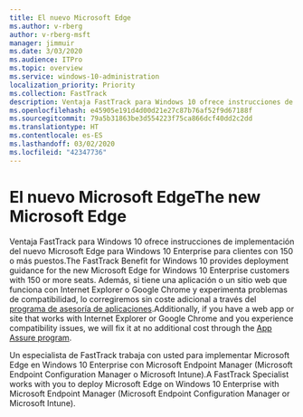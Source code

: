 ```yaml
---
title: El nuevo Microsoft Edge
ms.author: v-rberg
author: v-rberg-msft
manager: jimmuir
ms.date: 3/03/2020
ms.audience: ITPro
ms.topic: overview
ms.service: windows-10-administration
localization_priority: Priority
ms.collection: FastTrack
description: Ventaja FastTrack para Windows 10 ofrece instrucciones de implementación del nuevo Microsoft Edge para Windows 10 Enterprise para clientes con 150 o más puestos.
ms.openlocfilehash: e45905e191d4d00d21e27c87b76af52f9d67188f
ms.sourcegitcommit: 79a5b31863be3d554223f75ca866dcf40dd2c2dd
ms.translationtype: HT
ms.contentlocale: es-ES
ms.lasthandoff: 03/02/2020
ms.locfileid: "42347736"
---
```

# <a name="the-new-microsoft-edge"></a><span data-ttu-id="d3a49-103">El nuevo Microsoft Edge</span><span class="sxs-lookup"><span data-stu-id="d3a49-103">The new Microsoft Edge</span></span>

<span data-ttu-id="d3a49-104">Ventaja FastTrack para Windows 10 ofrece instrucciones de implementación del nuevo Microsoft Edge para Windows 10 Enterprise para clientes con 150 o más puestos.</span><span class="sxs-lookup"><span data-stu-id="d3a49-104">The FastTrack Benefit for Windows 10 provides deployment guidance for the new Microsoft Edge for Windows 10 Enterprise customers with 150 or more seats.</span></span> <span data-ttu-id="d3a49-105">Además, si tiene una aplicación o un sitio web que funciona con Internet Explorer o Google Chrome y experimenta problemas de compatibilidad, lo corregiremos sin coste adicional a través del [programa de asesoría de aplicaciones](Win-10-app-assure.md).</span><span class="sxs-lookup"><span data-stu-id="d3a49-105">Additionally, if you have a web app or site that works with Internet Explorer or Google Chrome and you experience compatibility issues, we will fix it at no additional cost through the [App Assure program](Win-10-app-assure.md).</span></span>

<span data-ttu-id="d3a49-106">Un especialista de FastTrack trabaja con usted para implementar Microsoft Edge en Windows 10 Enterprise con Microsoft Endpoint Manager (Microsoft Endpoint Configuration Manager o Microsoft Intune).</span><span class="sxs-lookup"><span data-stu-id="d3a49-106">A FastTrack Specialist works with you to deploy Microsoft Edge on Windows 10 Enterprise with Microsoft Endpoint Manager (Microsoft Endpoint Configuration Manager or Microsoft Intune).</span></span>
